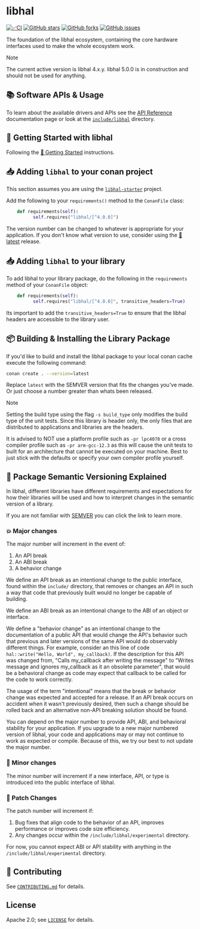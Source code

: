 # libhal

[![✅CI](https://github.com/libhal/libhal/actions/workflows/ci.yml/badge.svg)](https://github.com/libhal/libhal/actions/workflows/ci.yml)
[![GitHub stars](https://img.shields.io/github/stars/libhal/libhal.svg)](https://github.com/libhal/libhal/stargazers)
[![GitHub forks](https://img.shields.io/github/forks/libhal/libhal.svg)](https://github.com/libhal/libhal/network)
[![GitHub issues](https://img.shields.io/github/issues/libhal/libhal.svg)](https://github.com/libhal/libhal/issues)

The foundation of the libhal ecosystem, containing the core hardware interfaces
used to make the whole ecosystem work.

> [!NOTE]
> The current active version is libhal 4.x.y. libhal 5.0.0 is in construction
> and should not be used for anything.

## 📚 Software APIs & Usage

To learn about the available drivers and APIs see the
[API Reference](https://libhal.github.io/latest/api/)
documentation page or look at the
[`include/libhal`](https://github.com/libhal/libhal/tree/main/include/libhal)
directory.

## 🧰 Getting Started with libhal

Following the
[🚀 Getting Started](https://libhal.github.io/getting_started/)
instructions.

## 📥 Adding `libhal` to your conan project

This section assumes you are using the
[`libhal-starter`](https://github.com/libhal/libhal-starter)
project.

Add the following to your `requirements()` method to the `ConanFile` class:

```python
    def requirements(self):
          self.requires("libhal/[^4.0.0]")
```

The version number can be changed to whatever is appropriate for your
application. If you don't know what version to use, consider using the
[🚀 latest](https://github.com/libhal/libhal/releases/latest) release.

## 📥 Adding `libhal` to your library

To add libhal to your library package, do the following in the `requirements`
method of your `ConanFile` object:

```python
    def requirements(self):
          self.requires("libhal/[^4.0.0]", transitive_headers=True)
```

Its important to add the `transitive_headers=True` to ensure that the libhal
headers are accessible to the library user.

## 📦 Building & Installing the Library Package

If you'd like to build and install the libhal package to your local conan
cache execute the following command:

```bash
conan create . --version=latest
```

Replace `latest` with the SEMVER version that fits the changes you've made. Or
just choose a number greater than whats been released.

> [!NOTE]
> Setting the build type using the flag `-s build_type` only modifies the build
> type of the unit tests. Since this library is header only, the only files
> that are distributed to applications and libraries are the headers.
>
> It is advised to NOT use a platform profile such as `-pr lpc4078` or a cross
> compiler profile such as `-pr arm-gcc-12.3` as this will cause the unit tests
> to built for an architecture that cannot be executed on your machine. Best to
> just stick with the defaults or specify your own compiler profile yourself.

## 🌟 Package Semantic Versioning Explained

In libhal, different libraries have different requirements and expectations for
how their libraries will be used and how to interpret changes in the semantic
version of a library.

If you are not familiar with [SEMVER](https://semver.org/) you can click the
link to learn more.

### 💥 Major changes

The major number will increment in the event of:

1. An API break
2. An ABI break
3. A behavior change

We define an API break as an intentional change to the public interface, found
within the `include/` directory, that removes or changes an API in such a way
that code that previously built would no longer be capable of building.

We define an ABI break as an intentional change to the ABI of an object or
interface.

We define a "behavior change" as an intentional change to the documentation of
a public API that would change the API's behavior such that previous and later
versions of the same API would do observably different things. For example,
consider an this line of code `hal::write("Hello, World", my_callback)`. If the
description for this API was changed from, "Calls my_callback after writing the
message" to "Writes message and ignores my_callback as it an obsolete
parameter", that would be a behavioral change as code may expect that callback
to be called for the code to work correctly.

The usage of the term "intentional" means that the break or behavior change was
expected and accepted for a release. If an API break occurs on accident when it
wasn't previously desired, then such a change should be rolled back and an
alternative non-API breaking solution should be found.

You can depend on the major number to provide API, ABI, and behavioral
stability for your application. If you upgrade to a new major numbered version
of libhal, your code and applications may or may not continue to work as
expected or compile. Because of this, we try our best to not update the
major number.

### 🚀 Minor changes

The minor number will increment if a new interface, API, or type is introduced
into the public interface of libhal.

### 🐞 Patch Changes

The patch number will increment if:

1. Bug fixes that align code to the behavior of an API, improves performance
   or improves code size efficiency.
2. Any changes occur within the `/include/libhal/experimental` directory.

For now, you cannot expect ABI or API stability with anything in the
`/include/libhal/experimental` directory.

## :busts_in_silhouette: Contributing

See [`CONTRIBUTING.md`](CONTRIBUTING.md) for details.

## License

Apache 2.0; see [`LICENSE`](LICENSE) for details.
